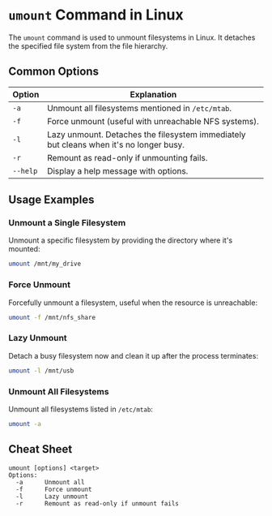 # `umount` Command in Linux

The `umount` command is used to unmount filesystems in Linux. It detaches the specified file system from the file hierarchy.

## Common Options

| Option         | Explanation                                   |
|----------------|-----------------------------------------------|
| `-a`           | Unmount all filesystems mentioned in `/etc/mtab`. |
| `-f`           | Force unmount (useful with unreachable NFS systems). |
| `-l`           | Lazy unmount. Detaches the filesystem immediately but cleans when it's no longer busy. |
| `-r`           | Remount as read-only if unmounting fails.     |
| `--help`       | Display a help message with options.          |

## Usage Examples

### Unmount a Single Filesystem
Unmount a specific filesystem by providing the directory where it's mounted:
```bash
umount /mnt/my_drive
```

### Force Unmount
Forcefully unmount a filesystem, useful when the resource is unreachable:
```bash
umount -f /mnt/nfs_share
```

### Lazy Unmount
Detach a busy filesystem now and clean it up after the process terminates:
```bash
umount -l /mnt/usb
```

### Unmount All Filesystems
Unmount all filesystems listed in `/etc/mtab`:
```bash
umount -a
```

## Cheat Sheet

```plaintext
umount [options] <target>
Options:
  -a      Unmount all
  -f      Force unmount
  -l      Lazy unmount
  -r      Remount as read-only if unmount fails
```
